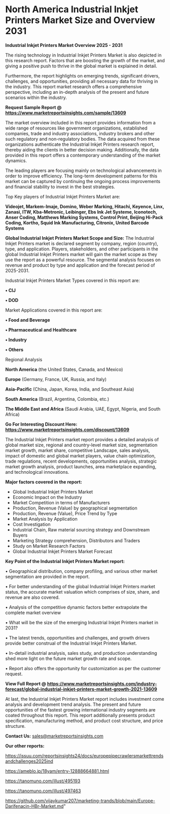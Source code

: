  # North America Industrial Inkjet Printers Market Size and Overview 2031

<Strong> Industrial Inkjet Printers Market Overview 2025 - 2031</strong>

The rising technology in Industrial Inkjet Printers Market is also depicted in this research report. Factors that are boosting the growth of the market, and giving a positive push to thrive in the global market is explained in detail.

Furthermore, the report highlights on emerging trends, significant drivers, challenges, and opportunities, providing all necessary data for thriving in the industry. This report market research offers a comprehensive perspective, including an in-depth analysis of the present and future scenarios within the industry.

<strong>Request Sample Report @ <a href=https://www.marketreportsinsights.com/sample/13609>https://www.marketreportsinsights.com/sample/13609</a></strong>

The market overview included in this report provides information from a wide range of resources like government organizations, established companies, trade and industry associations, industry brokers and other such regulatory and non-regulatory bodies. The data acquired from these organizations authenticate the Industrial Inkjet Printers research report, thereby aiding the clients in better decision making. Additionally, the data provided in this report offers a contemporary understanding of the market dynamics.

The leading players are focusing mainly on technological advancements in order to improve efficiency. The long-term development patterns for this market can be captured by continuing the ongoing process improvements and financial stability to invest in the best strategies.

Top Key players of Industrial Inkjet Printers Market are:

<strong>Videojet, Markem-Imaje, Domino, Weber Marking, Hitachi, Keyence, Linx, Zanasi, ITW, Kba-Metronic, Leibinger, Ebs Ink Jet Systeme, Iconotech, Anser Coding, Matthews Marking Systems, Control Print, Beijing Hi-Pack Coding, Kortho, Squid Ink Manufacturing, Citronix, United Barcode Systems</strong>

<strong><b>Global Industrial Inkjet Printers Market Scope and Size:</b></strong>
The Industrial Inkjet Printers market is declared segment by company, region (country), type, and application. Players, stakeholders, and other participants in the global Industrial Inkjet Printers market will gain the market scope as they use the report as a powerful resource. The segmental analysis focuses on revenue and product by type and application and the forecast period of 2025-2031.

Industrial Inkjet Printers Market Types covered in this report are:

<strong>• CIJ

• DOD</strong>

Market Applications covered in this report are:

<strong>• Food and Beverage

• Pharmaceutical and Healthcare

• Industry

• Others</strong> 

Regional Analysis

<strong>North America</strong> (the United States, Canada, and Mexico)

<strong>Europe</strong> (Germany, France, UK, Russia, and Italy)

<strong>Asia-Pacific</strong> (China, Japan, Korea, India, and Southeast Asia)

<strong>South America</strong> (Brazil, Argentina, Colombia, etc.)

<strong>The Middle East and Africa</strong> (Saudi Arabia, UAE, Egypt, Nigeria, and South Africa)

<strong>Go For Interesting Discount Here: <a href=https://www.marketreportsinsights.com/discount/13609>https://www.marketreportsinsights.com/discount/13609</a></strong>

The Industrial Inkjet Printers market report provides a detailed analysis of global market size, regional and country-level market size, segmentation market growth, market share, competitive Landscape, sales analysis, impact of domestic and global market players, value chain optimization, trade regulations, recent developments, opportunities analysis, strategic market growth analysis, product launches, area marketplace expanding, and technological innovations.

<strong><b>Major factors covered in the report:</b></strong>
<ul>
  <li>Global Industrial Inkjet Printers Market </li>
  <li>Economic Impact on the Industry</li>
  <li>Market Competition in terms of Manufacturers</li>
  <li>Production, Revenue (Value) by geographical segmentation</li>
  <li>Production, Revenue (Value), Price Trend by Type</li>
  <li>Market Analysis by Application</li>
  <li>Cost Investigation</li>
  <li>Industrial Chain, Raw material sourcing strategy and Downstream Buyers</li>
  <li>Marketing Strategy comprehension, Distributors and Traders</li>
  <li>Study on Market Research Factors</li>
  <li>Global Industrial Inkjet Printers Market Forecast</li>
</ul>

<strong><b>Key Point of the Industrial Inkjet Printers Market report:</b></strong>

• Geographical distribution, company profiling, and various other market segmentation are provided in the report.

• For better understanding of the global Industrial Inkjet Printers market status, the accurate market valuation which comprises of size, share, and revenue are also covered.

• Analysis of the competitive dynamic factors better extrapolate the complete market overview

• What will be the size of the emerging Industrial Inkjet Printers market in 2031?

• The latest trends, opportunities and challenges, and growth drivers provide better construal of the Industrial Inkjet Printers Market.

• In-detail industrial analysis, sales study, and production understanding shed more light on the future market growth rate and scope.

• Report also offers the opportunity for customization as per the customer request.

<strong><b>View Full Report @ <a href=https://www.marketreportsinsights.com/industry-forecast/global-industrial-inkjet-printers-market-growth-2021-13609>https://www.marketreportsinsights.com/industry-forecast/global-industrial-inkjet-printers-market-growth-2021-13609</a></b></strong>


At last, the Industrial Inkjet Printers Market report includes investment come analysis and development trend analysis. The present and future opportunities of the fastest growing international industry segments are coated throughout this report. This report additionally presents product specification, manufacturing method, and product cost structure, and price structure.

<strong>Contact Us:</strong>
sales@marketreportsinsights.com

<strong>Our other reports:</strong>

<a href=https://issuu.com/reportsinsights24/docs/europepipecrawlersmarkettrendsandchallenges2025ind>https://issuu.com/reportsinsights24/docs/europepipecrawlersmarkettrendsandchallenges2025ind</a>

<a href=https://ameblo.jp/18yam/entry-12888664881.html>https://ameblo.jp/18yam/entry-12888664881.html</a>

<a href=https://tanomuno.com/illust/495193>https://tanomuno.com/illust/495193</a>

<a href=https://tanomuno.com/illust/497463>https://tanomuno.com/illust/497463</a>

<a href=https://github.com/vijaykumar207/marketing-trands/blob/main/Europe-Darifenacin-HBr-Market.md>https://github.com/vijaykumar207/marketing-trands/blob/main/Europe-Darifenacin-HBr-Market.md</a>"
